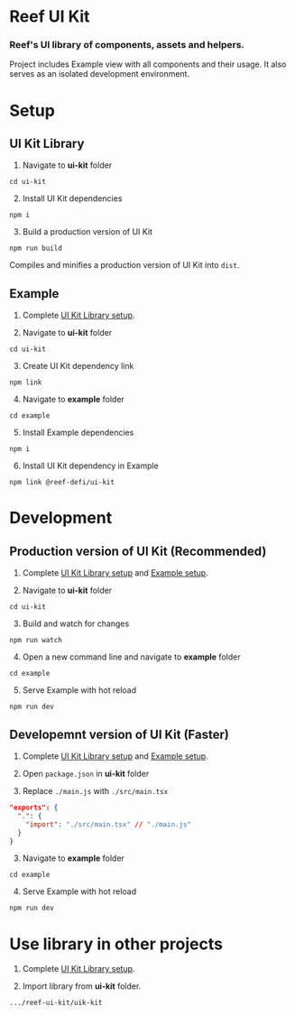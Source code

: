 # Reef UI Kit

### Reef's UI library of components, assets and helpers.

Project includes Example view with all components and their usage. It also serves as an isolated development environment.

# Setup

## <a name="uik-setup">UI Kit Library</a>

1. Navigate to **ui-kit** folder
```
cd ui-kit
```

2. Install UI Kit dependencies
```
npm i
```

3. Build a production version of UI Kit
```
npm run build
```
Compiles and minifies a production version of UI Kit into `dist`.

## <a name="example-setup">Example</a>

1. Complete [UI Kit Library setup](#uik-setup).

2. Navigate to **ui-kit** folder
```
cd ui-kit
```

3. Create UI Kit dependency link
```
npm link
```

4. Navigate to **example** folder
```
cd example
```

5. Install Example dependencies
```
npm i
```

6. Install UI Kit dependency in Example
```
npm link @reef-defi/ui-kit
```

# Development

## Production version of UI Kit (Recommended)
1. Complete [UI Kit Library setup](#uik-setup) and [Example setup](#example-setup).

2. Navigate to **ui-kit** folder
```
cd ui-kit
```

3. Build and watch for changes
```
npm run watch
```

4. Open a new command line and navigate to **example** folder
```
cd example
```

5. Serve Example with hot reload
```
npm run dev
```

## Developemnt version of UI Kit (Faster)
1. Complete [UI Kit Library setup](#uik-setup) and [Example setup](#example-setup).

2. Open `package.json` in **ui-kit** folder

3. Replace `./main.js` with `./src/main.tsx`
```json
"exports": {
  ".": {
    "import": "./src/main.tsx" // "./main.js"
  }
}
```

3. Navigate to **example** folder
```
cd example
```

4. Serve Example with hot reload
```
npm run dev
```

# Use library in other projects

1. Complete [UI Kit Library setup](#uik-setup).

2. Import library from **ui-kit** folder.
```
.../reef-ui-kit/uik-kit
```
